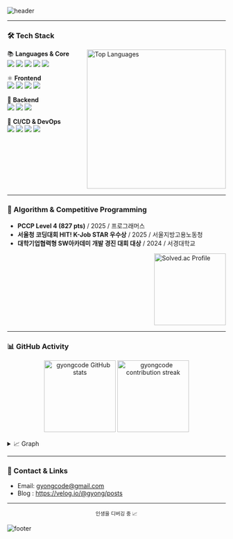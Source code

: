 <!-- Wave Header -->
![header](https://capsule-render.vercel.app/api?type=waving&height=260&text=gyongcode&fontColor=0d1117&color=748ED1&animation=twinkling&fontSize=60&fontAlign=50&fontAlignY=38)

<div align="center">


</div>



---

### 🛠 Tech Stack


<img align="right" src="https://github-readme-stats.vercel.app/api/top-langs/?username=gyongcode&layout=compact&theme=blue_navy&hide_border=true" width="320" alt="Top Languages" />

📚 **Languages & Core**
<br>
<img src="https://img.shields.io/badge/Java-007396?style=for-the-badge&logo=openjdk&logoColor=white" />
<img src="https://img.shields.io/badge/Python-3776AB?style=for-the-badge&logo=python&logoColor=white" />
<img src="https://img.shields.io/badge/C-00599C?style=for-the-badge&logo=c&logoColor=white" />
<img src="https://img.shields.io/badge/C%2B%2B-00599C?style=for-the-badge&logo=c%2B%2B&logoColor=white" />
<img src="https://img.shields.io/badge/JavaScript-F7DF1E?style=for-the-badge&logo=javascript&logoColor=222222" />

⚛️ **Frontend**
<br>
<img src="https://img.shields.io/badge/HTML5-E34F26?style=for-the-badge&logo=html5&logoColor=white" />
<img src="https://img.shields.io/badge/JavaScript-F7DF1E?style=for-the-badge&logo=javascript&logoColor=222222" />
<img src="https://img.shields.io/badge/React-61DAFB?style=for-the-badge&logo=react&logoColor=222222" />
<img src="https://img.shields.io/badge/Next.js-000000?style=for-the-badge&logo=nextdotjs&logoColor=white" />

🌱 **Backend**
<br>
<img src="https://img.shields.io/badge/Spring%20Boot-6DB33F?style=for-the-badge&logo=springboot&logoColor=white" />
<img src="https://img.shields.io/badge/Spring%20Cloud-6DB33F?style=for-the-badge&logo=spring&logoColor=white" />
<img src="https://img.shields.io/badge/MSA-FF6B6B?style=for-the-badge&logo=cloudsmith&logoColor=white" />

🚀 **CI/CD & DevOps**
<br>
<img src="https://img.shields.io/badge/Docker-2496ED?style=for-the-badge&logo=docker&logoColor=white" />
<img src="https://img.shields.io/badge/Kubernetes-326CE5?style=for-the-badge&logo=kubernetes&logoColor=white" />
<img src="https://img.shields.io/badge/Jenkins-D24939?style=for-the-badge&logo=jenkins&logoColor=white" />
<img src="https://img.shields.io/badge/ArgoCD-EF7B4D?style=for-the-badge&logo=argo&logoColor=white" />


<br clear="both"/>

---

### 🧠 Algorithm & Competitive Programming

- **PCCP Level 4 (827 pts)** / 2025 / 프로그래머스
- **서울청 코딩대회 HIT! K-Job STAR 우수상** / 2025 / 서울지방고용노동청
- **대학기업협력형 SW아카데미 개발 경진 대회 대상** / 2024 / 서경대학교

<a href="https://solved.ac/gyongcode/">
  <img align="right" src="http://mazassumnida.wtf/api/v2/generate_badge?boj=gyongcode" alt="Solved.ac Profile" height="165"/>
</a>



<br clear="right"/>

---

### 📊 GitHub Activity

<p align="center">
  <img 
    src="https://github-readme-stats.vercel.app/api?username=gyongcode&show_icons=true&theme=blue_navy&rank_icon=github&hide_border=true" 
    height="165" 
    alt="gyongcode GitHub stats" />
  <img 
    src="https://streak-stats.demolab.com?user=gyongcode&theme=blue-navy&hide_border=true" 
    height="165" 
    alt="gyongcode contribution streak" />
</p>

<details>
  <summary>📈 Graph</summary>
  <p align="center">
    <img 
      src="https://github-readme-activity-graph.vercel.app/graph?username=gyongcode&theme=tokyo-night&hide_border=true&area=true" 
      alt="Commit activity graph" />
  </p>
</details>

---




### 💬 Contact & Links

- Email:  gyongcode@gmail.com
- Blog :  https://velog.io/@gyong/posts

---

<p align="center">
  <sub>인생을 디버깅 중 📈</sub>
</p>

<!-- Footer Wave -->
![footer](https://capsule-render.vercel.app/api?type=waving&height=200&section=footer&color=748ED1&fontColor=0d1117)
